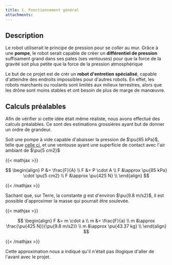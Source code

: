 ```yaml
---
title: 1. Fonctionnement général
attachments:
---
```


## Description

Le robot utiliserait le principe de pression pour se _coller_ au mur. Grâce à une **pompe**, le robot serait capable de créer un **différentiel de pression** suffisament grand dans ses pates (ses ventouses) pour que la force de la gravité soit plus petite que la force de la pression atmosphérique

Le but de ce projet est de crér un **robot d'entretien spécialisé**, capable d'atteindre des endroits impossibles pour d'autres robots. En effet, les robots marchants ou roulants sont limités aux milieux terrestres, alors que les drône sont moins stables et ont besoin de plus de marge de manœuvre.

## Calculs préalables

Afin de vérifier si cette idée était même réaliste, nous avons effectué des calculs préalables. Ce sont des estimations grossières ayant but de donner un ordre de grandeur.

Soit une pompe à vide capable d'abaisser la pression de $\pu{85 kPa}$, telle que [celle ci](https://www.amazon.ca/DC12V-Vacuum-Small-Oilless-85KPa/dp/B07H4R7QNC/), et une ventouse ayant une superficie de contact avec l'air ambiant de $\pu{5 cm2}$

{{< mathjax >}}

$$
\begin{align}
P &= \frac{F}{A} \\
F &= P \cdot A \\
F &\approx \pu{85 kPa} \cdot \pu{5 cm2} \\
F &\approx \pu{425 N} \\
\end{align}
$$

{{< /mathjax >}}

Sachant que, sur Terre, la constante $g$ est d'environ $\pu{9.8 m/s2}$, il est possible d'approximer la masse qui pourrait être soulevée.

{{< mathjax >}}

$$
\begin{align}
F &= m \cdot a \\
m &= \frac{F}{a} \\
m &\approx \frac{\pu{425 N}}{\pu{9.8 m/s2}} \\
m &\approx \pu{43.37 kg} \\
\end{align}
$$

{{< /mathjax >}}

Cette approximation nous a indiqué qu'il n'était pas illogique d'aller de l'avant avec le projet.
